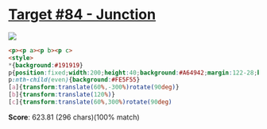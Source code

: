 # [Target #84 - Junction](https://cssbattle.dev/play/84)

![](https://cssbattle.dev/targets/84.png)

```HTML
<p><p a><p b><p c>
<style>
*{background:#191919}
p{position:fixed;width:200;height:40;background:#A64942;margin:122-28;border-radius:50px}
p:nth-child(even){background:#FE5F55}
[a]{transform:translate(60%,-300%)rotate(90deg)}
[b]{transform:translate(120%)}
[c]{transform:translate(60%,300%)rotate(90deg)
```

**Score**: 623.81 (296 chars)(100% match)
